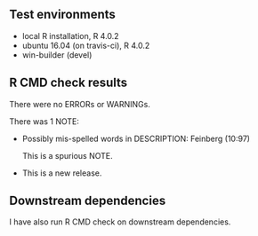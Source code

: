 ## Test environments
* local R installation, R 4.0.2
* ubuntu 16.04 (on travis-ci), R 4.0.2
* win-builder (devel)

## R CMD check results

There were no ERRORs or WARNINGs. 

There was 1 NOTE:

* Possibly mis-spelled words in DESCRIPTION:
    Feinberg (10:97)

  This is a spurious NOTE.

* This is a new release.

## Downstream dependencies
I have also run R CMD check on downstream dependencies.